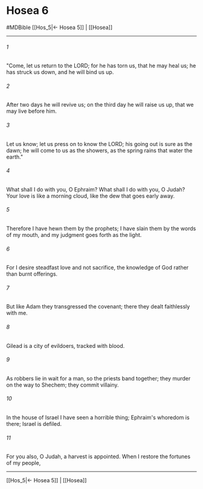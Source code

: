 # Hosea 6
#MDBible
[[Hos_5|← Hosea 5]] | [[Hosea]]

***

###### 1 
"Come, let us return to the LORD; for he has torn us, that he may heal us; he has struck us down, and he will bind us up. 

###### 2 
After two days he will revive us; on the third day he will raise us up, that we may live before him. 

###### 3 
Let us know; let us press on to know the LORD; his going out is sure as the dawn; he will come to us as the showers, as the spring rains that water the earth." 

###### 4 
What shall I do with you, O Ephraim? What shall I do with you, O Judah? Your love is like a morning cloud, like the dew that goes early away. 

###### 5 
Therefore I have hewn them by the prophets; I have slain them by the words of my mouth, and my judgment goes forth as the light. 

###### 6 
For I desire steadfast love and not sacrifice, the knowledge of God rather than burnt offerings. 

###### 7 
But like Adam they transgressed the covenant; there they dealt faithlessly with me. 

###### 8 
Gilead is a city of evildoers, tracked with blood. 

###### 9 
As robbers lie in wait for a man, so the priests band together; they murder on the way to Shechem; they commit villainy. 

###### 10 
In the house of Israel I have seen a horrible thing; Ephraim's whoredom is there; Israel is defiled. 

###### 11 
For you also, O Judah, a harvest is appointed. When I restore the fortunes of my people, 

***

[[Hos_5|← Hosea 5]] | [[Hosea]]

